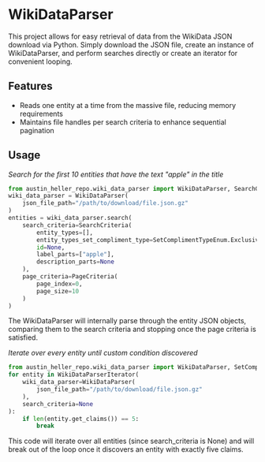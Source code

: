 # WikiDataParser
This project allows for easy retrieval of data from the WikiData JSON download via Python. Simply download the JSON file, create an instance of WikiDataParser, and perform searches directly or create an iterator for convenient looping.

## Features

- Reads one entity at a time from the massive file, reducing memory requirements
- Maintains file handles per search criteria to enhance sequential pagination

## Usage

_Search for the first 10 entities that have the text "apple" in the title_
```python
from austin_heller_repo.wiki_data_parser import WikiDataParser, SearchCriteria, PageCriteria, SetComplimentTypeEnum
wiki_data_parser = WikiDataParser(
    json_file_path="/path/to/download/file.json.gz"
)
entities = wiki_data_parser.search(
    search_criteria=SearchCriteria(
        entity_types=[],
        entity_types_set_compliment_type=SetComplimentTypeEnum.Exclusive,
        id=None,
        label_parts=["apple"],
        description_parts=None
    ),
    page_criteria=PageCriteria(
        page_index=0,
        page_size=10
    )
)
```
The WikiDataParser will internally parse through the entity JSON objects, comparing them to the search criteria and stopping once the page criteria is satisfied.

_Iterate over every entity until custom condition discovered_
```python
from austin_heller_repo.wiki_data_parser import WikiDataParser, SetComplimentTypeEnum, WikiDataParserIterator
for entity in WikiDataParserIterator(
    wiki_data_parser=WikiDataParser(
        json_file_path="/path/to/download/file.json.gz"
    ),
    search_criteria=None
):
    if len(entity.get_claims()) == 5:
        break
```
This code will iterate over all entities (since search_criteria is None) and will break out of the loop once it discovers an entity with exactly five claims.
